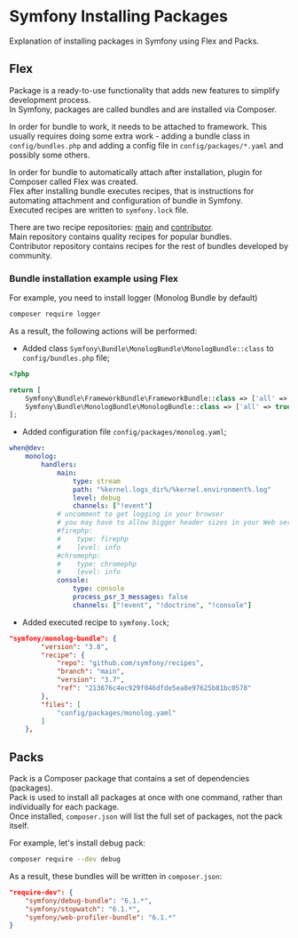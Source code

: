 # Symfony Installing Packages
Explanation of installing packages in Symfony using Flex and Packs.  

## Flex
Package is a ready-to-use functionality that adds new features to simplify development process.  
In Symfony, packages are called bundles and are installed via Composer.  

In order for bundle to work, it needs to be attached to framework. This usually requires doing some extra work - adding a bundle class in `config/bundles.php` and adding a config file in `config/packages/*.yaml` and possibly some others.  

In order for bundle to automatically attach after installation, plugin for Composer called Flex was created.  
Flex after installing bundle executes recipes, that is instructions for automating attachment and configuration of bundle in Symfony.  
Executed recipes are written to `symfony.lock` file.  

There are two recipe repositories: [main](https://github.com/symfony/recipes) and [contributor](https://github.com/symfony/recipes-contrib).  
Main repository contains quality recipes for popular bundles.  
Contributor repository contains recipes for the rest of bundles developed by community.  

### Bundle installation example using Flex
For example, you need to install logger (Monolog Bundle by default)
```bash
composer require logger
```

As a result, the following actions will be performed:
- Added class `Symfony\Bundle\MonologBundle\MonologBundle::class` to `config/bundles.php` file;
```php
<?php

return [
    Symfony\Bundle\FrameworkBundle\FrameworkBundle::class => ['all' => true],
    Symfony\Bundle\MonologBundle\MonologBundle::class => ['all' => true],
];
```

- Added configuration file `config/packages/monolog.yaml`;
```yaml
when@dev:
    monolog:
        handlers:
            main:
                type: stream
                path: "%kernel.logs_dir%/%kernel.environment%.log"
                level: debug
                channels: ["!event"]
            # uncomment to get logging in your browser
            # you may have to allow bigger header sizes in your Web server configuration
            #firephp:
            #    type: firephp
            #    level: info
            #chromephp:
            #    type: chromephp
            #    level: info
            console:
                type: console
                process_psr_3_messages: false
                channels: ["!event", "!doctrine", "!console"]
```

- Added executed recipe to `symfony.lock`;
```json
"symfony/monolog-bundle": {
        "version": "3.8",
        "recipe": {
            "repo": "github.com/symfony/recipes",
            "branch": "main",
            "version": "3.7",
            "ref": "213676c4ec929f046dfde5ea8e97625b81bc0578"
        },
        "files": [
            "config/packages/monolog.yaml"
        ]
    },
```

## Packs
Pack is a Composer package that contains a set of dependencies (packages).  
Pack is used to install all packages at once with one command, rather than individually for each package.  
Once installed, `composer.json` will list the full set of packages, not the pack itself.  

For example, let's install debug pack:  
```bash
composer require --dev debug
```

As a result, these bundles will be written in `composer.json`:  
```json
"require-dev": {
    "symfony/debug-bundle": "6.1.*",
    "symfony/stopwatch": "6.1.*",
    "symfony/web-profiler-bundle": "6.1.*"
}
```
